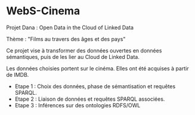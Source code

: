 # WebS-Cinema
Projet Dana : Open Data in the Cloud of Linked Data

Thème : "Films au travers des âges et des pays"

Ce projet vise à transformer des données ouvertes en données sémantiques, puis de les lier au Cloud de Linked Data.

Les données choisies portent sur le cinéma. Elles ont été acquises à partir de IMDB.

* Etape 1 : Choix des données, phase de sémantisation et requêtes SPARQL.
* Etape 2 : Liaison de données et requêtes SPARQL associées.
* Etape 3 : Inférences sur des ontologies RDFS/OWL
